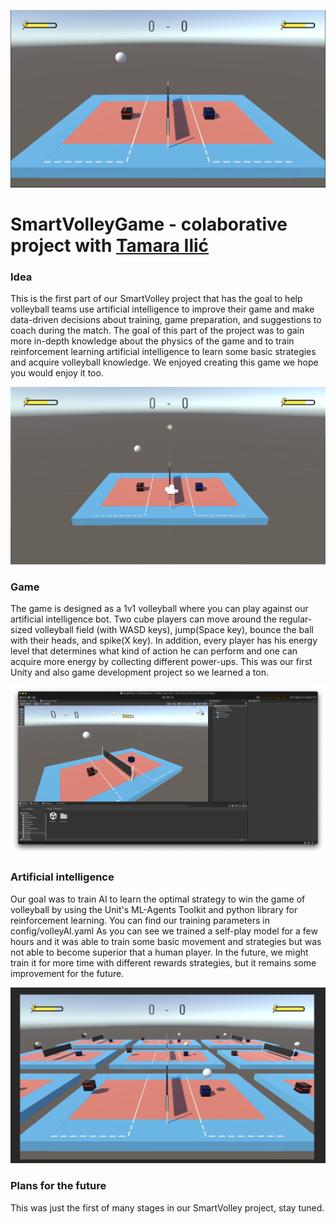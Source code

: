 ![SmartVolleyGame](https://github.com/UPocek/SmartVolleyGame/blob/main/docs/game02.png)

# SmartVolleyGame - colaborative project with [Tamara Ilić](https://github.com/tamarailic)

### Idea
This is the first part of our SmartVolley project that has the goal to help volleyball teams use artificial intelligence to improve their game and make data-driven decisions about training, game preparation, and suggestions to coach during the match. The goal of this part of the project was to gain more in-depth knowledge about the physics of the game and to train reinforcement learning artificial intelligence to learn some basic strategies and acquire volleyball knowledge. We enjoyed creating this game we hope you would enjoy it too.

![Idea](https://github.com/UPocek/SmartVolleyGame/blob/main/docs/game01.png)

### Game
The game is designed as a 1v1 volleyball where you can play against our artificial intelligence bot. Two cube players can move around the regular-sized volleyball field (with WASD keys), jump(Space key), bounce the ball with their heads, and spike(X key). In addition, every player has his energy level that determines what kind of action he can perform and one can acquire more energy by collecting different power-ups. This was our first Unity and also game development project so we learned a ton.

![Game](https://github.com/UPocek/SmartVolleyGame/blob/main/docs/editor01.png)

### Artificial intelligence
Our goal was to train AI to learn the optimal strategy to win the game of volleyball by using the Unit's ML-Agents Toolkit and python library for reinforcement learning. You can find our training parameters in config/volleyAI.yaml As you can see we trained a self-play model for a few hours and it was able to train some basic movement and strategies but was not able to become superior that a human player. In the future, we might train it for more time with different rewards strategies, but it remains some improvement for the future.

![AI](https://github.com/UPocek/SmartVolleyGame/blob/main/docs/training01.png)

### Plans for the future
This was just the first of many stages in our SmartVolley project, stay tuned.

